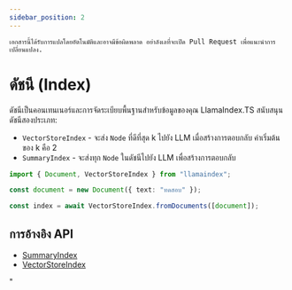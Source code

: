 ```yaml
---
sidebar_position: 2
---
```


`เอกสารนี้ได้รับการแปลโดยอัตโนมัติและอาจมีข้อผิดพลาด อย่าลังเลที่จะเปิด Pull Request เพื่อแนะนำการเปลี่ยนแปลง.`

# ดัชนี (Index)

ดัชนีเป็นคอนเทนเนอร์และการจัดระเบียบพื้นฐานสำหรับข้อมูลของคุณ LlamaIndex.TS สนับสนุนดัชนีสองประเภท:

- `VectorStoreIndex` - จะส่ง `Node` ที่ดีที่สุด k ไปยัง LLM เมื่อสร้างการตอบกลับ ค่าเริ่มต้นของ k คือ 2
- `SummaryIndex` - จะส่งทุก `Node` ในดัชนีไปยัง LLM เพื่อสร้างการตอบกลับ

```typescript
import { Document, VectorStoreIndex } from "llamaindex";

const document = new Document({ text: "ทดสอบ" });

const index = await VectorStoreIndex.fromDocuments([document]);
```

## การอ้างอิง API

- [SummaryIndex](../../api/classes/SummaryIndex.md)
- [VectorStoreIndex](../../api/classes/VectorStoreIndex.md)

"
